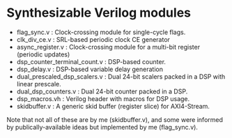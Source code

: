 # Synthesizable Verilog modules

* flag_sync.v : Clock-crossing module for single-cycle flags.
* clk_div_ce.v : SRL-based periodic clock CE generator
* async_register.v : Clock-crossing module for a multi-bit register (periodic updates)
* dsp_counter_terminal_count.v : DSP-based counter.
* dsp_delay.v : DSP-based variable delay generation
* dual_prescaled_dsp_scalers.v : Dual 24-bit scalers packed in a DSP with linear prescale.
* dual_dsp_counters.v : Dual 24-bit counter packed in a DSP.
* dsp_macros.vh : Verilog header with macros for DSP usage.
* skidbuffer.v : A generic skid buffer (register slice) for AXI4-Stream.

Note that not all of these are by me (skidbuffer.v), and some
were informed by publically-available ideas but implemented
by me (flag_sync.v).